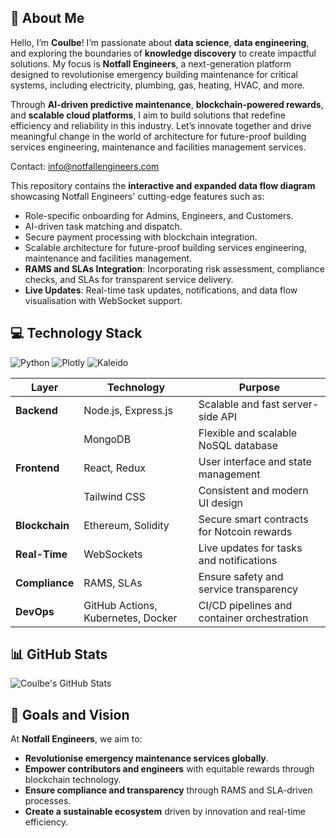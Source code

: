 ## **💫 About Me**

Hello, I’m **Coulbe**! I’m passionate about **data science**, **data engineering**, and exploring the boundaries of **knowledge discovery** to create impactful solutions. My focus is **Notfall Engineers**, a next-generation platform designed to revolutionise emergency building maintenance for critical systems, including electricity, plumbing, gas, heating, HVAC, and more. 

Through **AI-driven predictive maintenance**, **blockchain-powered rewards**, and **scalable cloud platforms**, I aim to build solutions that redefine efficiency and reliability in this industry. Let’s innovate together and drive meaningful change in the world of architecture for future-proof building services engineering, maintenance and facilities management services.

Contact: info@notfallengineers.com


This repository contains the **interactive and expanded data flow diagram** showcasing Notfall Engineers' cutting-edge features such as:
- Role-specific onboarding for Admins, Engineers, and Customers.
- AI-driven task matching and dispatch.
- Secure payment processing with blockchain integration.
- Scalable architecture for future-proof building services engineering, maintenance and facilities management.
- **RAMS and SLAs Integration**: Incorporating risk assessment, compliance checks, and SLAs for transparent service delivery.
- **Live Updates**: Real-time task updates, notifications, and data flow visualisation with WebSocket support.

  
## **💻 Technology Stack**

![Python](https://img.shields.io/badge/Python-3.x-blue)
![Plotly](https://img.shields.io/badge/Plotly-Interactive%20Diagrams-orange)
![Kaleido](https://img.shields.io/badge/Kaleido-Image%20Export-brightgreen)

| **Layer**       | **Technology**                         | **Purpose**                               |
|------------------|---------------------------------------|-------------------------------------------|
| **Backend**      | Node.js, Express.js                  | Scalable and fast server-side API         |
|                  | MongoDB                              | Flexible and scalable NoSQL database      |
| **Frontend**     | React, Redux                         | User interface and state management       |
|                  | Tailwind CSS                         | Consistent and modern UI design           |
| **Blockchain**   | Ethereum, Solidity                   | Secure smart contracts for Notcoin rewards |
| **Real-Time**    | WebSockets                           | Live updates for tasks and notifications  |
| **Compliance**   | RAMS, SLAs                           | Ensure safety and service transparency    |
| **DevOps**       | GitHub Actions, Kubernetes, Docker   | CI/CD pipelines and container orchestration |



## **📊 GitHub Stats**

![Coulbe's GitHub Stats](https://github-readme-stats.vercel.app/api?username=Coulbe&show_icons=true&theme=radical)



## **🎯 Goals and Vision**

At **Notfall Engineers**, we aim to:
- **Revolutionise emergency maintenance services globally**.
- **Empower contributors and engineers** with equitable rewards through blockchain technology.
- **Ensure compliance and transparency** through RAMS and SLA-driven processes.
- **Create a sustainable ecosystem** driven by innovation and real-time efficiency.
